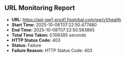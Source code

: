 ## URL Monitoring Report

- **URL:** https://api-gw1-prod1.fisglobal.com/gw/v1/health
- **Start Time:** 2025-10-08T07:22:50.477480
- **End Time:** 2025-10-08T07:22:50.583865
- **Total Time Taken:** 0.106385 seconds
- **HTTP Status Code:** 403
- **Status:** Failure
- **Failure Reason:** HTTP Status Code: 403
